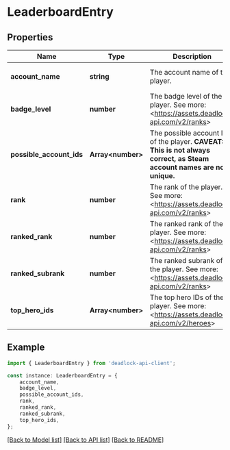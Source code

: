 # LeaderboardEntry


## Properties

Name | Type | Description | Notes
------------ | ------------- | ------------- | -------------
**account_name** | **string** | The account name of the player. | [optional] [default to undefined]
**badge_level** | **number** | The badge level of the player. See more: &lt;https://assets.deadlock-api.com/v2/ranks&gt; | [optional] [default to undefined]
**possible_account_ids** | **Array&lt;number&gt;** | The possible account IDs of the player. **CAVEAT: This is not always correct, as Steam account names are not unique.** | [optional] [default to undefined]
**rank** | **number** | The rank of the player. See more: &lt;https://assets.deadlock-api.com/v2/ranks&gt; | [optional] [default to undefined]
**ranked_rank** | **number** | The ranked rank of the player. See more: &lt;https://assets.deadlock-api.com/v2/ranks&gt; | [optional] [default to undefined]
**ranked_subrank** | **number** | The ranked subrank of the player. See more: &lt;https://assets.deadlock-api.com/v2/ranks&gt; | [optional] [default to undefined]
**top_hero_ids** | **Array&lt;number&gt;** | The top hero IDs of the player. See more: &lt;https://assets.deadlock-api.com/v2/heroes&gt; | [optional] [default to undefined]

## Example

```typescript
import { LeaderboardEntry } from 'deadlock-api-client';

const instance: LeaderboardEntry = {
    account_name,
    badge_level,
    possible_account_ids,
    rank,
    ranked_rank,
    ranked_subrank,
    top_hero_ids,
};
```

[[Back to Model list]](../README.md#documentation-for-models) [[Back to API list]](../README.md#documentation-for-api-endpoints) [[Back to README]](../README.md)
